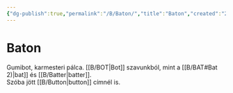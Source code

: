 ```yaml
---
{"dg-publish":true,"permalink":"/B/Baton/","title":"Baton","created":"2023-11-09T08:34","updated":"2024-10-23T23:18"}
---
```



# Baton

Gumibot, karmesteri pálca. [[B/BOT\|Bot]] szavunkból, mint a [[B/BAT#Bat 2)\|bat]] és [[B/Batter\|batter]].  
Szóba jött [[B/Button\|button]] címnél is.  